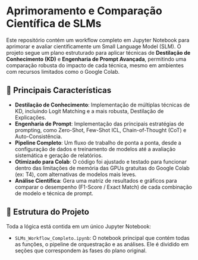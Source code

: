 # Aprimoramento e Comparação Científica de SLMs

Este repositório contém um workflow completo em Jupyter Notebook para aprimorar e avaliar cientificamente um Small Language Model (SLM). O projeto segue um plano estruturado para aplicar técnicas de **Destilação de Conhecimento (KD)** e **Engenharia de Prompt Avançada**, permitindo uma comparação robusta do impacto de cada técnica, mesmo em ambientes com recursos limitados como o Google Colab.

## 🚀 Principais Características

* **Destilação de Conhecimento**: Implementação de múltiplas técnicas de KD, incluindo Logit Matching e a mais robusta, Destilação de Explicações.
* **Engenharia de Prompt**: Implementação das principais estratégias de prompting, como Zero-Shot, Few-Shot ICL, Chain-of-Thought (CoT) e Auto-Consistência.
* **Pipeline Completo**: Um fluxo de trabalho de ponta a ponta, desde a configuração de dados e treinamento de modelos até a avaliação sistemática e geração de relatórios.
* **Otimizado para Colab**: O código foi ajustado e testado para funcionar dentro das limitações de memória das GPUs gratuitas do Google Colab (ex: T4), com alternativas de modelos mais leves.
* **Análise Científica**: Gera uma matriz de resultados e gráficos para comparar o desempenho (F1-Score / Exact Match) de cada combinação de modelo e técnica de prompt.

## 📂 Estrutura do Projeto

Toda a lógica está contida em um único Jupyter Notebook:

* `SLMs_Workflow_Completo.ipynb`: O notebook principal que contém todas as funções, o pipeline de orquestração e as análises. Ele é dividido em seções que correspondem às fases do plano original.
